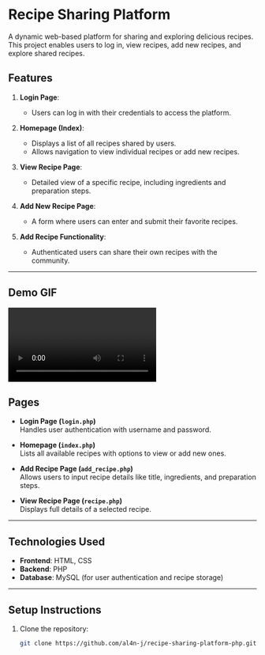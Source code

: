 # Recipe Sharing Platform

A dynamic web-based platform for sharing and exploring delicious recipes. This project enables users to log in, view recipes, add new recipes, and explore shared recipes.

## Features

1. **Login Page**:  
   - Users can log in with their credentials to access the platform.

2. **Homepage (Index)**:  
   - Displays a list of all recipes shared by users.
   - Allows navigation to view individual recipes or add new recipes.

3. **View Recipe Page**:  
   - Detailed view of a specific recipe, including ingredients and preparation steps.

4. **Add New Recipe Page**:  
   - A form where users can enter and submit their favorite recipes.

5. **Add Recipe Functionality**:  
   - Authenticated users can share their own recipes with the community.

---

## Demo GIF

![Recipe Sharing Platform Demo](demo.mp4)


## Pages

- **Login Page (`login.php`)**  
  Handles user authentication with username and password.

- **Homepage (`index.php`)**  
  Lists all available recipes with options to view or add new ones.

- **Add Recipe Page (`add_recipe.php`)**  
  Allows users to input recipe details like title, ingredients, and preparation steps.

- **View Recipe Page (`recipe.php`)**  
  Displays full details of a selected recipe.

---

## Technologies Used

- **Frontend**: HTML, CSS  
- **Backend**: PHP  
- **Database**: MySQL (for user authentication and recipe storage)

---

## Setup Instructions

1. Clone the repository:
   ```bash
   git clone https://github.com/al4n-j/recipe-sharing-platform-php.git
